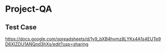 # Project-QA

## Test Case

https://docs.google.com/spreadsheets/d/1y9_bXB4hvmz8LYKx4A1s4EUTe9D6XIZDU1ANQnd3hXs/edit?usp=sharing
